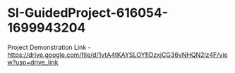# SI-GuidedProject-616054-1699943204

Project Demonstration Link - https://drive.google.com/file/d/1vtA4tKAYSLOYfjDzxjCG36vNHQN2lz4F/view?usp=drive_link
